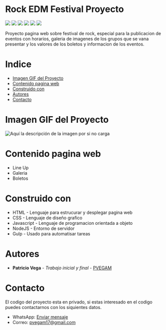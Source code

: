 # Rock EDM Festival Proyecto
![](https://img.shields.io/static/v1?label=ESTATUS&message=FINALIZADO&color=green) ![](https://shields.io/badge/-HTML-orange) ![](https://shields.io/badge/-CSS-blue) ![](https://shields.io/badge/-JAVASCRIPT-yellow) ![](https://shields.io/badge/-NODEJS-green) ![](https://shields.io/badge/-GULP-red)

Proyecto pagina web sobre festival de rock, especial para la publicacion de eventos con horarios, galeria de imagenes de los grupos que se vana presentar y los valores de los boletos y informacion de los eventos.
# Indice
* [Imagen GIF del Proyecto](#imagen-gif-del-proyecto)
* [Contenido pagina web](#contenido-pagina-web)
* [Construido con](#construido-con)
* [Autores](#autores)
* [Contacto](#contacto)
# Imagen GIF del Proyecto
![Aquí la descripción de la imagen por si no carga](https://github.com/sith2000/Rock-EDM-Festival-Proyecto/blob/main/chrome-capture-2023-0-20.gif)
# Contenido pagina web
* Line Up
* Galeria
* Boletos
# Construido con
* HTML - Lenguaje para estrucurar y desplegar pagina web
* CSS - Lenguaje de diseño grafico
* Javascript - Lenguaje de programacion orientada a objeto
* NodeJS - Entorno de servidor
* Gulp - Usado para automatisar tareas
# Autores
* **Patricio Vega** - *Trabajo inicial y final* - [PVEGAM](https://github.com/PVEGAM)
# Contacto
El codigo del proyecto esta en privado, si estas interesado en el codigo puedes contactarnos con los siquientes datos. 
* WhatsApp: [Enviar mensaje](https://api.whatsapp.com/send?phone=56950953133)
* Correo: pvegam17@gmail.com
